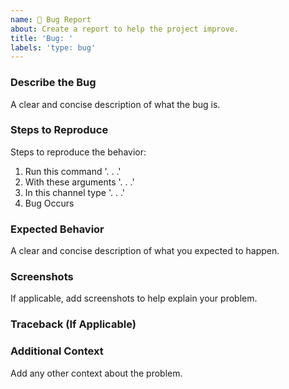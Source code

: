 ```yaml
---
name: 🐛 Bug Report
about: Create a report to help the project improve.
title: 'Bug: '
labels: 'type: bug'
---
```

### Describe the Bug
A clear and concise description of what the bug is.

### Steps to Reproduce
Steps to reproduce the behavior:
1. Run this command '. . .'
2. With these arguments '. . .'
3. In this channel type '. . .'
4. Bug Occurs

### Expected Behavior
A clear and concise description of what you expected to happen.

### Screenshots
If applicable, add screenshots to help explain your problem.

### Traceback (If Applicable)

### Additional Context
Add any other context about the problem.